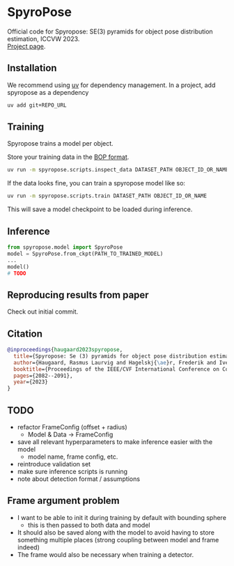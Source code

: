 # SpyroPose

Official code for Spyropose: SE(3) pyramids for object pose distribution estimation, ICCVW 2023.  
[Project page](https://spyropose.github.io/).

## Installation

We recommend using [uv](https://docs.astral.sh/uv/) for dependency management.
In a project, add spyropose as a dependency

```bash
uv add git+REPO_URL
```

## Training

Spyropose trains a model per object.

Store your training data in the [BOP format](https://github.com/thodan/bop_toolkit/blob/master/docs/bop_datasets_format.md).

```bash
uv run -m spyropose.scripts.inspect_data DATASET_PATH OBJECT_ID_OR_NAME
```

If the data looks fine, you can train a spyropose model like so:

```bash
uv run -m spyropose.scripts.train DATASET_PATH OBJECT_ID_OR_NAME
```

This will save a model checkpoint to be loaded during inference.

## Inference

```python
from spyropose.model import SpyroPose
model = SpyroPose.from_ckpt(PATH_TO_TRAINED_MODEL)
...
model()
# TODO
```

## Reproducing results from paper

Check out initial commit.

## Citation

```bibtex
@inproceedings{haugaard2023spyropose,
  title={Spyropose: Se (3) pyramids for object pose distribution estimation},
  author={Haugaard, Rasmus Laurvig and Hagelskj{\ae}r, Frederik and Iversen, Thorbj{\o}rn Mosekj{\ae}r},
  booktitle={Proceedings of the IEEE/CVF International Conference on Computer Vision},
  pages={2082--2091},
  year={2023}
}
```

## TODO

- refactor FrameConfig (offset + radius)
  - Model & Data -> FrameConfig
- save all relevant hyperparameters to make inference easier with the model
  - model name, frame config, etc.
- reintroduce validation set
- make sure inference scripts is running
- note about detection format / assumptions

## Frame argument problem

- I want to be able to init it during training by default with bounding sphere
  - this is then passed to both data and model
- It should also be saved along with the model to avoid having to store something multiple places (strong coupling between model and frame indeed)
- The frame would also be necessary when training a detector.
